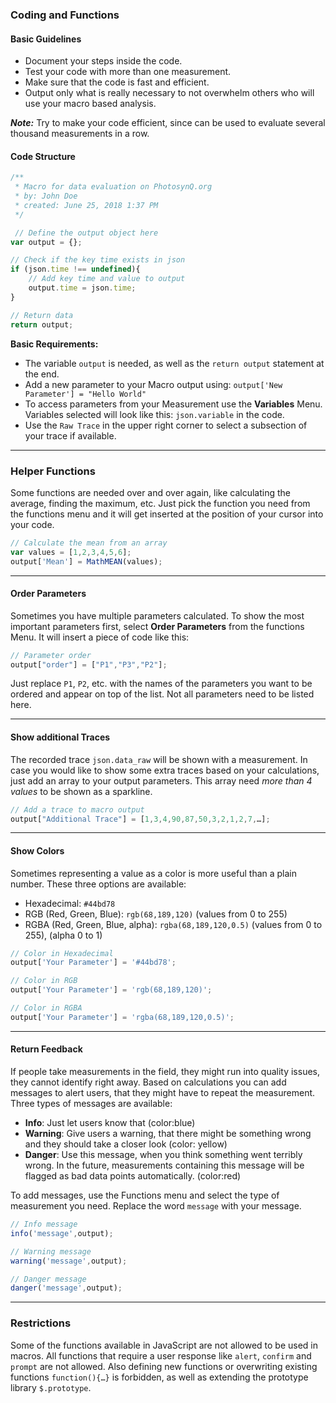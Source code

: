 ### Coding and Functions

#### Basic Guidelines

+ Document your steps inside the code.
+ Test your code with more than one measurement.
+ Make sure that the code is fast and efficient.
+ Output only what is really necessary to not overwhelm others who will use your macro based analysis.

***Note:*** Try to make your code efficient, since can be used to evaluate several thousand measurements in a row.

#### Code Structure

```javascript
/**
 * Macro for data evaluation on PhotosynQ.org
 * by: John Doe
 * created: June 25, 2018 1:37 PM
 */

 // Define the output object here
var output = {};

// Check if the key time exists in json
if (json.time !== undefined){
    // Add key time and value to output
    output.time = json.time;
}

// Return data
return output;
```

**Basic Requirements:**

+ The variable `output` is needed, as well as the `return output` statement at the end.
+ Add a new parameter to your Macro output using: `output['New Parameter'] = "Hello World"`
+ To access parameters from your Measurement use the **Variables** Menu. Variables selected will look like this: `json.variable` in the code.
+ Use the `Raw Trace` in the upper right corner to select a subsection of your trace if available.

***

### Helper Functions

Some functions are needed over and over again, like calculating the average, finding the maximum, etc. Just pick the function you need from the functions menu and it will get inserted at the position of your cursor into your code.

```javascript
// Calculate the mean from an array
var values = [1,2,3,4,5,6];
output['Mean'] = MathMEAN(values);
```
***

#### Order Parameters

Sometimes you have multiple parameters calculated. To show the most important parameters first, select **Order Parameters** from the functions Menu. It will insert a piece of code like this:

```javascript
// Parameter order
output["order"] = ["P1","P3","P2"];
```

Just replace `P1`, `P2`, etc. with the names of the parameters you want to be ordered and appear on top of the list. Not all parameters need to be listed here.

***

#### Show additional Traces

The recorded trace `json.data_raw` will be shown with a measurement. In case you would like to show some extra traces based on your calculations, just add an array to your output parameters. This array need _more than 4 values_ to be shown as a sparkline.

```javascript
// Add a trace to macro output
output["Additional Trace"] = [1,3,4,90,87,50,3,2,1,2,7,…];
```

***

#### Show Colors

Sometimes representing a value as a color is more useful than a plain number. These three options are available:

+ Hexadecimal: `#44bd78`
+ RGB (Red, Green, Blue): `rgb(68,189,120)` (values from 0 to 255)
+ RGBA (Red, Green, Blue, alpha): `rgba(68,189,120,0.5)` (values from 0 to 255), (alpha 0 to 1)

```javascript
// Color in Hexadecimal
output['Your Parameter'] = '#44bd78';

// Color in RGB
output['Your Parameter'] = 'rgb(68,189,120)';

// Color in RGBA
output['Your Parameter'] = 'rgba(68,189,120,0.5)';
```

***

#### Return Feedback

If people take measurements in the field, they might run into quality issues, they cannot identify right away. Based on calculations you can add messages to alert users, that they might have to repeat the measurement. Three types of messages are available:

+ **Info**: Just let users know that (color:blue)
+ **Warning**: Give users a warning, that there might be something wrong and they should take a closer look (color: yellow)
+ **Danger**: Use this message, when you think something went terribly wrong. In the future, measurements containing this message will be flagged as bad data points automatically. (color:red)

To add messages, use the Functions menu and select the type of measurement you need. Replace the word `message` with your message.

```javascript
// Info message
info('message',output);

// Warning message
warning('message',output);

// Danger message
danger('message',output);
```

***

### Restrictions

Some of the functions available in JavaScript are not allowed to be used in macros. All functions that require a user response like `alert`, `confirm` and `prompt` are not allowed. Also defining new functions or overwriting existing functions `function(){…}` is forbidden, as well as extending the prototype library `$.prototype`.

[JavaScript_URL]: https://www.w3schools.com/js/

[Desktop App]: https://photosynq.org/software